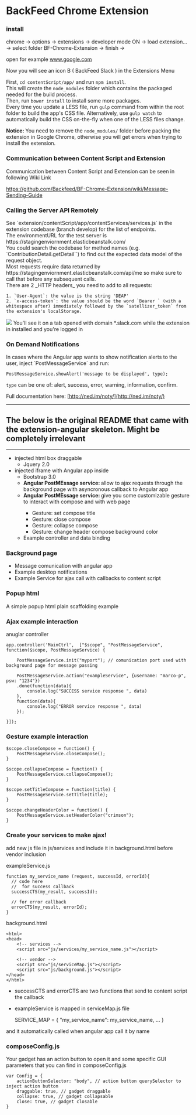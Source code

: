 <h1>BackFeed Chrome Extension</h1>

<h3>install</h3>

chrome -> options -> extensions -> developer mode ON -> load extension... -> select folder BF-Chrome-Extension -> finish -> 

open for example www.google.com 

Now you will see an icon B ( BackFeed Slack ) in the Extensions Menu

First, `cd contentScript/app/` and run `npm install`.<br>
This will create the `node_modules` folder which contains the packaged needed for the build process.<br>
Then, run `bower install` to install some more packages.<br>
Every time you update a LESS file, run `gulp` command from within the root folder to build the app's CSS file. Alternatively, use `gulp watch` to automatically build the CSS on-the-fly when one of the LESS files change.<br>

<b>Notice: </b> You need to remove the `node_modules/` folder before packing the extension in Google Chrome, otherwise you will get errors when trying to install the extension.

<h3>Communication between Content Script and Extension</h3>

Communication between Content Script and Extension can be seen in following Wiki Link

https://github.com/Backfeed/BF-Chrome-Extension/wiki/Message-Sending-Guide

<h3>Calling the Server API Remotely</h3>
See `extension/contentScript/app/contentServices/services.js` in the extension codebase (branch develop) for the list of endpoints.<br>
The environmentURL for the test server is https://stagingenviornment.elasticbeanstalk.com/<br>
You could search the codebase for method names (e.g. `ContributionDetail.getDetail``) to find out the expected data model of the request object.<br>
Most requests require data returned by https://stagingenviornment.elasticbeanstalk.com/api/me so make sure to call that before any subsequent calls.<br>
There are 2 _HTTP headers_ you need to add to all requests:

    1. `User-Agent`: the value is the string 'DEAP'
    2. `x-access-token`: the value should be the word `Bearer ` (with a whitespace after) immediately followed by the `satellizer_token` from the extension's localStorage.

![](http://backfeed.cc/wp-content/uploads/misc/where_to_find_satellizer_token.jpg)
You'll see it on a tab opened with domain *.slack.com while the extension in installed and you're logged in

<h3>On Demand Notifications</h3>
In cases where the Angular app wants to show notification alerts to the user, inject `PostMessageService` and run:

```
PostMessageService.showAlert('message to be displayed', type);
```

`type` can be one of: alert, success, error, warning, information, confirm.

Full documentation here: [http://ned.im/noty/](http://ned.im/noty/)

<hr />
<h2>The below is the original README that came with the extension-angular skeleton. Might be completely irrelevant</h2>
<hr />

<ul>
<li>injected html box draggable
<ul>
  <li>Jquery 2.0</li>
</ul>
</li>
<li>injected iframe with Angular app inside
<ul>
  <li>Bootstrap 3.0</li>
  <li><strong>Angular PostMEssage service: </strong> allow to ajax requests through the background page with asyncronous callback to Angular app</li>
  <li><strong>Angular PostMEssage service: </strong> give you some customizable gesture to interact with compose and with web page </li>
  	<ul>
  		<li>Gesture: set compose title</li>
  		<li>Gesture: close compose</li>
  		<li>Gesture: collapse compose</li>
  		<li>Gesture: change header compose background color</li>
  	</ul>
  <li>Example controller and data binding</li>
</ul>
</li>
</ul>

<h3>Background page</h3>

<ul>
  <li>Message comunication with angular app</li>
  <li>Example desktop notifications</li>
  <li>Example Service for ajax call with callbacks to content script</li>
</ul>

<h3>Popup html </h3>

A simple popup html plain scaffolding example


<h3>Ajax example interaction</h3>

<label>anuglar controller </label>

	app.controller('MainCtrl',  ["$scope", "PostMessageService", function($scope, PostMessageService) {
	
		PostMessageService.init("myport"); // comunication port used with background page for message passing
	
		PostMessageService.action("exampleService", {username: "marco-p", psw: "1234"})
		.done(function(data){
			console.log("SUCCESS service response ", data)
		},
		function(data){
			console.log("ERROR service response ", data)
		});
	
	}]);

<h3>Gesture example interaction</h3>

	$scope.closeCompose = function() {
		PostMessageService.closeCompose(); 
	}
	
	$scope.collapseCompose = function() {
		PostMessageService.collapseCompose();
	}
	
	$scope.setTitleCompose = function(title) {
		PostMessageService.setTitle(title);
	}
	
	$scope.changeHeaderColor = function() {
		PostMessageService.setHeaderColor("crimson");
	}

<h3>Create your services to make ajax! </h3>

add new js file in js/services and include it in background.html before vendor inclusion

exampleService.js

	function my_service_name (request, successId, errorId){
	  // code here
	  //  for success callback
	  successCTS(my_result, successId);
	  
	  // for error callback
	  errorCTS(my_result, errorId);
	}


background.html

	<html>
	<head>
		<!-- services -->
		<script src="js/services/my_service_name.js"></script>
	
		<!-- vendor -->
		<script src="js/serviceMap.js"></script>
		<script src="js/background.js"></script>
	</head>
	</html>

- successCTS and errorCTS are two functions that send to content script the callback<br>
- exampleService is mapped in serviceMap.js file


	SERVICE_MAP = {
		"my_service_name": my_service_name,
		...
	}

and it automatically called when angular app call it by name

<h3>composeConfig.js</h3>

Your gadget has an action button to open it and some specific GUI parameters that you can find in composeConfig.js

	var Config = {
		actionButtonSelector: "body", // action button querySelector to inject action button
		draggable: true, // gadget draggable
		collapse: true, // gadget collapsable
		close: true, // gadget closable
	}